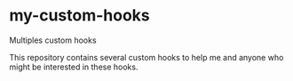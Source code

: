# my-custom-hooks
Multiples custom hooks

This repository contains several custom hooks to help me and anyone who might be interested in these hooks.
